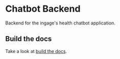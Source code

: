 # Chatbot Backend

Backend for the ingage's health chatbot application.

## Build the docs

Take a look at [build the docs](build-docs.md).
